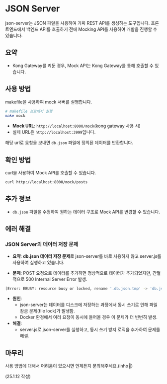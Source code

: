 # JSON Server

json-server는 JSON 파일을 사용하여 가짜 REST API를 생성하는 도구입니다. 프론트엔드에서 백엔드 API를 호출하기 전에 Mocking API를 사용하여 개발을 진행할 수 있습니다.

## 요약

- Kong Gateway를 켜둔 경우, Mock API는 Kong Gateway를 통해 호출할 수 있습니다.

## 사용 방법

makefile을 사용하여 mock 서버를 실행합니다.

```bash
# makefile 경로에서 실행
make mock
```

- **Mock URL**: `http://localhost:8000/mock`(kong gateway 사용 시)
- 실제 URL은 `http://localhost:3999`입니다.

해당 url로 요청을 보내면 `db.json` 파일에 정의된 데이터를 반환합니다.

## 확인 방법

curl을 사용하여 Mock API를 호출할 수 있습니다.

```bash
curl http://localhost:8000/mock/posts
```

## 추가 정보

- `db.json` 파일을 수정하여 원하는 데이터 구조로 Mock API를 변경할 수 있습니다.

## 에러 해결

### JSON Server의 데이터 저장 문제

- **요약**:
  **db.json 데이터 저장 문제**로 json-server를 바로 사용하지 않고 server.js를 사용하여 실행하고 있습니다.

- **문제**: POST 요청으로 데이터를 추가하면 정상적으로 데이터가 추가되었지만, 간헐적으로 500 Internal Server Error 발생.

```bash
[Error: EBUSY: resource busy or locked, rename '.db.json.tmp' -> 'db.json']
```

- **원인**:
  - json-server는 데이터를 디스크에 저장하는 과정에서 동시 쓰기로 인해 파일 잠금 문제(file lock)가 발생함.
  - Docker 환경에서 여러 요청이 동시에 들어올 경우 이 문제가 더 빈번히 발생.
- **해결**:
  - server.js로 json-server를 실행하고, 동시 쓰기 방지 로직을 추가하여 문제를 해결.

## 마무리

사용 방법에 대해서 어려움이 있으시면 언제든지 문의해주세요.(inho🕺)

(25.1.12 작성)
